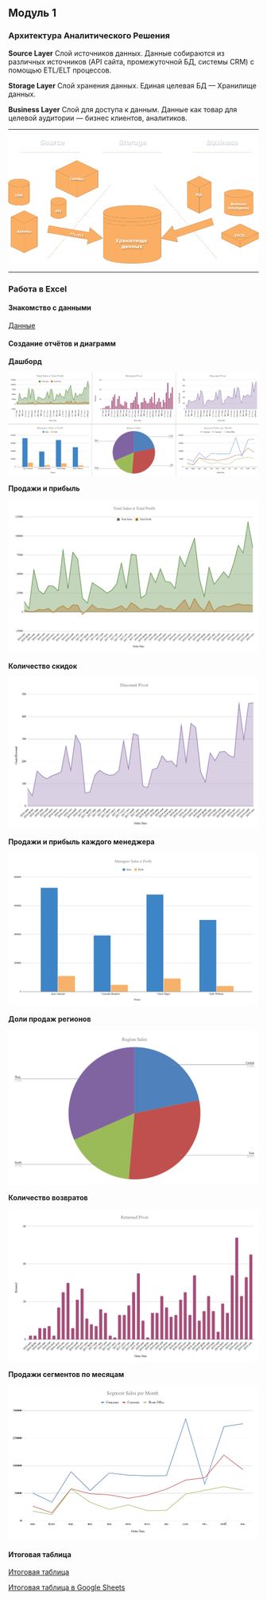 ## Модуль 1

### Архитектура Аналитического Решения

**Source Layer** Слой источников данных.
Данные собираются из различных источников (API сайта, промежуточной БД, системы CRM) с помощью ETL/ELT процессов.

**Storage Layer** Слой хранения данных.
Единая целевая БД — Хранилище данных.

**Business Layer** Слой для доступа к данным.
Данные как товар для целевой аудитории — бизнес клиентов, аналитиков.

---

<img src='https://raw.githubusercontent.com/siochy/data-learn/main/DE-101/Module1/Module1.drawio.png' alt='Архитектура Сбора Данных'>

---

### Работа в Excel

#### Знакомство с данными

[Данные](https://github.com/siochy/data-learn/blob/main/DE-101/Module1/Sample%20-%20Superstore.xls)

#### Создание отчётов и диаграмм

**Дашборд**

<img src='https://raw.githubusercontent.com/siochy/data-learn/refs/heads/main/DE-101/Module1/Dashboard.png' alt='Дашборд'>


**Продажи и прибыль**

<img src='https://raw.githubusercontent.com/siochy/data-learn/refs/heads/main/DE-101/Module1/TotalSales.png' alt='Продажи'>

**Количество скидок**

<img src='https://raw.githubusercontent.com/siochy/data-learn/refs/heads/main/DE-101/Module1/DiscountPivot.png' alt='Скидки'>

**Продажи и прибыль каждого менеджера**

<img src='https://raw.githubusercontent.com/siochy/data-learn/refs/heads/main/DE-101/Module1/ManagerSales.png' alt='Менеджеры'>

**Доли продаж регионов**

<img src='https://raw.githubusercontent.com/siochy/data-learn/refs/heads/main/DE-101/Module1/RegionSales.png' alt='Регионы'>

**Количество возвратов**

<img src='https://raw.githubusercontent.com/siochy/data-learn/refs/heads/main/DE-101/Module1/ReturnedPivot.png' alt='Возвраты'>

**Продажи сегментов по месяцам**

<img src='https://raw.githubusercontent.com/siochy/data-learn/refs/heads/main/DE-101/Module1/SegmentSalesMonthly.png' alt='Сегменты'>

#### Итоговая таблица

[Итоговая таблица](https://github.com/siochy/data-learn/blob/main/DE-101/Module1/Superstore_Dashboard.xlsx)

[Итоговая таблица в Google Sheets](https://docs.google.com/spreadsheets/d/1K6em5YCNkrTaLMWEIvk7A0o0_e1Q1gzhX4tIMt0Gpqo/edit?usp=sharing)
